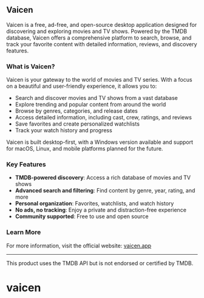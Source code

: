 ## Vaicen

Vaicen is a free, ad-free, and open-source desktop application designed for discovering and exploring movies and TV shows. Powered by the TMDB database, Vaicen offers a comprehensive platform to search, browse, and track your favorite content with detailed information, reviews, and discovery features.

### What is Vaicen?
Vaicen is your gateway to the world of movies and TV series. With a focus on a beautiful and user-friendly experience, it allows you to:

- Search and discover movies and TV shows from a vast database
- Explore trending and popular content from around the world
- Browse by genres, categories, and release dates
- Access detailed information, including cast, crew, ratings, and reviews
- Save favorites and create personalized watchlists
- Track your watch history and progress

Vaicen is built desktop-first, with a Windows version available and support for macOS, Linux, and mobile platforms planned for the future.

### Key Features
- **TMDB-powered discovery**: Access a rich database of movies and TV shows
- **Advanced search and filtering**: Find content by genre, year, rating, and more
- **Personal organization**: Favorites, watchlists, and watch history
- **No ads, no tracking**: Enjoy a private and distraction-free experience
- **Community supported**: Free to use and open source

### Learn More
For more information, visit the official website: [vaicen.app](https://vaicen.app)

---
This product uses the TMDB API but is not endorsed or certified by TMDB.
# vaicen